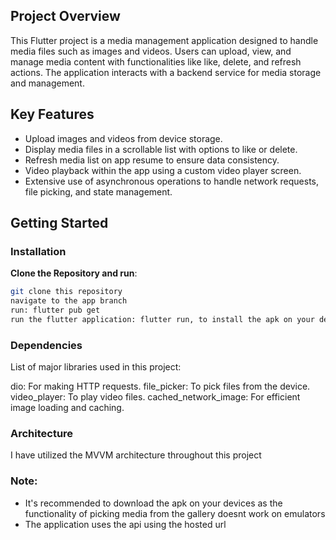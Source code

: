## Project Overview

This Flutter project is a media management application designed to handle media files such as images and videos. Users can upload, view, and manage media content with functionalities like like, delete, and refresh actions. The application interacts with a backend service for media storage and management.

## Key Features

- Upload images and videos from device storage.
- Display media files in a scrollable list with options to like or delete.
- Refresh media list on app resume to ensure data consistency.
- Video playback within the app using a custom video player screen.
- Extensive use of asynchronous operations to handle network requests, file picking, and state management.

## Getting Started

### Installation

**Clone the Repository and run**:
   ```bash
   git clone this repository
   navigate to the app branch
   run: flutter pub get
   run the flutter application: flutter run, to install the apk on your device
```
### Dependencies
List of major libraries used in this project:

dio: For making HTTP requests.
file_picker: To pick files from the device.
video_player: To play video files.
cached_network_image: For efficient image loading and caching.

### Architecture
I have utilized the MVVM architecture throughout this project

### Note:
- It's recommended to download the apk on your devices as the functionality of picking media from the gallery doesnt work on emulators
- The application uses the api using the hosted url
